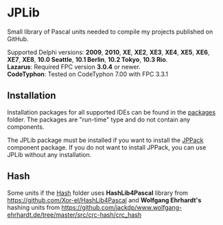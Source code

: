 ﻿# JPLib

Small library of Pascal units needed to compile my projects published on GitHub.

Supported Delphi versions: **2009**, **2010**, **XE**, **XE2**, **XE3**, **XE4**, **XE5**, **XE6**, **XE7**, **XE8**, **10.0 Seattle**, **10.1 Berlin**, **10.2 Tokyo**, **10.3 Rio**.  
**Lazarus**: Required FPC version **3.0.4** or newer.  
**CodeTyphon**: Tested on CodeTyphon 7.00 with FPC 3.3.1

## Installation

Installation packages for all supported IDEs can be found in the [packages](./packages) folder.
The packages are "run-time" type and do not contain any components.

The JPLib package must be installed if you want to install the [JPPack](https://github.com/jackdp/JPPack) component package. If you do not want to install JPPack, you can use JPLib without any installation.


## Hash

Some units if the [Hash](./Hash) folder uses **HashLib4Pascal** library from https://github.com/Xor-el/HashLib4Pascal and **Wolfgang Ehrhardt's** hashing units from https://github.com/jackdp/www.wolfgang-ehrhardt.de/tree/master/src/crc-hash/crc_hash